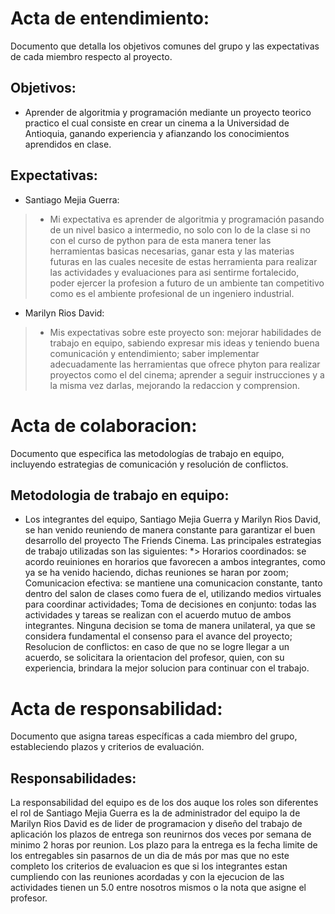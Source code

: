 # Acta de entendimiento:
Documento que detalla los objetivos comunes del grupo y las expectativas de cada miembro respecto al proyecto.

## Objetivos:
* Aprender de algoritmia y programación mediante un proyecto teorico practico el cual consiste en crear un cinema a la Universidad de Antioquia, ganando experiencia y afianzando los conocimientos aprendidos en clase.

## Expectativas:
* Santiago Mejia Guerra:
>* Mi expectativa  es aprender de algoritmia y programación pasando de un nivel basico a intermedio, no solo con lo de la clase si no con el curso de python para de esta manera tener las herramientas basicas necesarias,  ganar esta y las materias futuras en las cuales necesite de estas herramienta para realizar las actividades y evaluaciones para asi sentirme fortalecido, poder  ejercer la profesion a futuro de un ambiente tan competitivo como es el ambiente profesional de un ingeniero industrial.
* Marilyn Rios David:
>* Mis expectativas sobre este proyecto son: mejorar habilidades de trabajo en equipo, sabiendo expresar mis ideas y teniendo buena comunicación y entendimiento; saber implementar adecuadamente las herramientas que ofrece phyton para realizar proyectos como el del cinema; aprender a seguir instrucciones y a la misma vez darlas, mejorando la redaccion y comprension.

# Acta de colaboracion:
Documento que especifica las metodologías de trabajo en equipo, incluyendo estrategias de comunicación y resolución de conflictos.

## Metodologia de trabajo en equipo:
* Los integrantes del equipo, Santiago Mejia Guerra y Marilyn Rios David, se han venido reuniendo de manera constante para garantizar el buen desarrollo del proyecto The Friends Cinema. Las principales estrategias de trabajo utilizadas son las siguientes:
*> Horarios coordinados: se acordo reuiniones en horarios que favorecen a ambos integrantes, como ya se ha venido haciendo, dichas reuniones se haran por zoom; Comunicacion efectiva: se mantiene una comunicacion constante, tanto dentro del salon de clases como fuera de el, utilizando medios virtuales para coordinar actividades; Toma de decisiones en conjunto: todas las actividades y tareas se realizan con el acuerdo mutuo de ambos integrantes. Ninguna decision se toma de manera unilateral, ya que se considera fundamental el consenso para el avance del proyecto; Resolucion de conflictos: en caso de que no se logre llegar a un acuerdo, se solicitara la orientacion del profesor, quien, con su experiencia, brindara la mejor solucion para continuar con el trabajo.

# Acta de responsabilidad: 
Documento que asigna tareas específicas a cada miembro del grupo, estableciendo plazos y criterios de evaluación.

## Responsabilidades:
La responsabilidad del equipo es de los dos auque los roles son diferentes el rol de Santiago Mejia Guerra es la de administrador del equipo la de Marilyn Rios David es de lider de programacion y diseño del trabajo de aplicación los plazos de entrega son reunirnos dos veces por semana de minimo 2 horas por reunion. Los plazo para la entrega es la fecha limite de los entregables sin pasarnos de un dia de más por mas que no este completo los criterios de evaluacion es que si los integrantes estan cumpliendo con las reuniones acordadas y con la ejecucion de las actividades tienen un 5.0 entre nosotros mismos o la nota que asigne el profesor.

##
